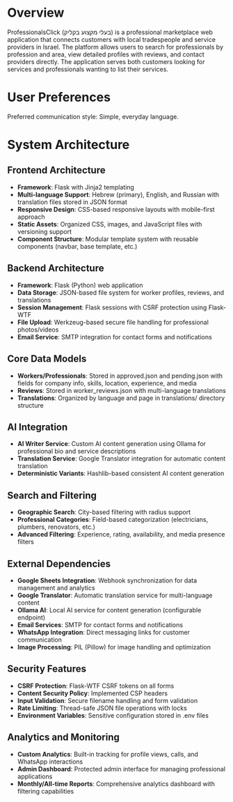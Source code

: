 # Overview

ProfessionalsClick (בעלי מקצוע בקליק) is a professional marketplace web application that connects customers with local tradespeople and service providers in Israel. The platform allows users to search for professionals by profession and area, view detailed profiles with reviews, and contact providers directly. The application serves both customers looking for services and professionals wanting to list their services.

# User Preferences

Preferred communication style: Simple, everyday language.

# System Architecture

## Frontend Architecture
- **Framework**: Flask with Jinja2 templating
- **Multi-language Support**: Hebrew (primary), English, and Russian with translation files stored in JSON format
- **Responsive Design**: CSS-based responsive layouts with mobile-first approach
- **Static Assets**: Organized CSS, images, and JavaScript files with versioning support
- **Component Structure**: Modular template system with reusable components (navbar, base template, etc.)

## Backend Architecture
- **Framework**: Flask (Python) web application
- **Data Storage**: JSON-based file system for worker profiles, reviews, and translations
- **Session Management**: Flask sessions with CSRF protection using Flask-WTF
- **File Upload**: Werkzeug-based secure file handling for professional photos/videos
- **Email Service**: SMTP integration for contact forms and notifications

## Core Data Models
- **Workers/Professionals**: Stored in approved.json and pending.json with fields for company info, skills, location, experience, and media
- **Reviews**: Stored in worker_reviews.json with multi-language translations
- **Translations**: Organized by language and page in translations/ directory structure

## AI Integration
- **AI Writer Service**: Custom AI content generation using Ollama for professional bio and service descriptions
- **Translation Service**: Google Translator integration for automatic content translation
- **Deterministic Variants**: Hashlib-based consistent AI content generation

## Search and Filtering
- **Geographic Search**: City-based filtering with radius support
- **Professional Categories**: Field-based categorization (electricians, plumbers, renovators, etc.)
- **Advanced Filtering**: Experience, rating, availability, and media presence filters

## External Dependencies

- **Google Sheets Integration**: Webhook synchronization for data management and analytics
- **Google Translator**: Automatic translation service for multi-language content
- **Ollama AI**: Local AI service for content generation (configurable endpoint)
- **Email Services**: SMTP for contact forms and notifications
- **WhatsApp Integration**: Direct messaging links for customer communication
- **Image Processing**: PIL (Pillow) for image handling and optimization

## Security Features
- **CSRF Protection**: Flask-WTF CSRF tokens on all forms
- **Content Security Policy**: Implemented CSP headers
- **Input Validation**: Secure filename handling and form validation
- **Rate Limiting**: Thread-safe JSON file operations with locks
- **Environment Variables**: Sensitive configuration stored in .env files

## Analytics and Monitoring
- **Custom Analytics**: Built-in tracking for profile views, calls, and WhatsApp interactions
- **Admin Dashboard**: Protected admin interface for managing professional applications
- **Monthly/All-time Reports**: Comprehensive analytics dashboard with filtering capabilities